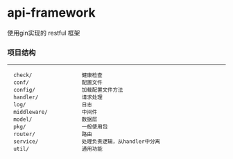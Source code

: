 # api-framework
使用gin实现的 restful 框架

### 项目结构
___________
```
  check/                健康检查    
  conf/                 配置文件    
  config/               加载配置文件方法    
  handler/              请求处理    
  log/                  日志  
  middleware/           中间件 
  model/                数据层 
  pkg/                  一般使用包   
  router/               路由  
  service/              处理负责逻辑，从handler中分离  
  util/                 通用功能    
```